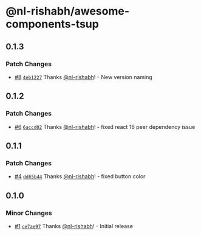 # @nl-rishabh/awesome-components-tsup

## 0.1.3

### Patch Changes

- [#8](https://github.com/nl-rishabh/awesome-components-tsup/pull/8) [`4eb1227`](https://github.com/nl-rishabh/awesome-components-tsup/commit/4eb12273eb7a53d8e7fd3a03b0e846acef1f5f40) Thanks [@nl-rishabh](https://github.com/nl-rishabh)! - New version naming

## 0.1.2

### Patch Changes

- [#6](https://github.com/nl-rishabh/awesome-components-tsup/pull/6) [`6accd02`](https://github.com/nl-rishabh/awesome-components-tsup/commit/6accd020bd2b583c45651a6fd087979d365e0cb8) Thanks [@nl-rishabh](https://github.com/nl-rishabh)! - fixed react 16 peer dependency issue

## 0.1.1

### Patch Changes

- [#4](https://github.com/nl-rishabh/awesome-components-tsup/pull/4) [`dd65b44`](https://github.com/nl-rishabh/awesome-components-tsup/commit/dd65b440c567453cc44e723a55e14a8e4d8f19af) Thanks [@nl-rishabh](https://github.com/nl-rishabh)! - fixed button color

## 0.1.0

### Minor Changes

- [#1](https://github.com/nl-rishabh/awesome-components-tsup/pull/1) [`ce7ae97`](https://github.com/nl-rishabh/awesome-components-tsup/commit/ce7ae976ea4bdc81a4746688e05f3c8b26d283d5) Thanks [@nl-rishabh](https://github.com/nl-rishabh)! - Initial release
